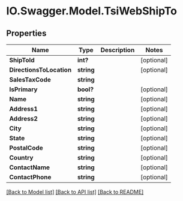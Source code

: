 # IO.Swagger.Model.TsiWebShipTo
## Properties

Name | Type | Description | Notes
------------ | ------------- | ------------- | -------------
**ShipToId** | **int?** |  | [optional] 
**DirectionsToLocation** | **string** |  | [optional] 
**SalesTaxCode** | **string** |  | 
**IsPrimary** | **bool?** |  | [optional] 
**Name** | **string** |  | [optional] 
**Address1** | **string** |  | [optional] 
**Address2** | **string** |  | [optional] 
**City** | **string** |  | [optional] 
**State** | **string** |  | [optional] 
**PostalCode** | **string** |  | [optional] 
**Country** | **string** |  | [optional] 
**ContactName** | **string** |  | [optional] 
**ContactPhone** | **string** |  | [optional] 

[[Back to Model list]](../README.md#documentation-for-models) [[Back to API list]](../README.md#documentation-for-api-endpoints) [[Back to README]](../README.md)

